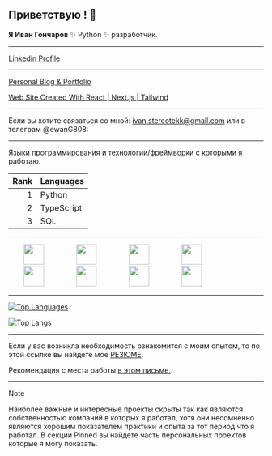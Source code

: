 ## Приветствую ! 👋


**Я Иван Гончаров**  ✨ Python ✨ разработчик. 

---


<div id="badges">
  
  <a href="https://www.linkedin.com/in/ivan-goncharov-01b2a736a/">Linkedin Profile</a>
  <hr/>

  
  <a href="https://ivan-telepop.github.io/">Personal Blog & Portfolio</a>

  <a href="https://ivan-telepop.github.io/hidden-garden/">Web Site Created With React | Next.js | Tailwind</a>

  
</div>

---

Если вы хотите связаться со мной:  ivan.stereotekk@gmail.com или в телеграм @ewanG808:

---

Языки программирования и технологии/фреймворки с которыми я работаю.

| Rank | Languages |                
|-----:|-----------|
|     1| Python    |
|     2| TypeScript|
|     3| SQL       |

---

<div>

<img height="40" width="40" hspace="30" src="https://cdn.jsdelivr.net/gh/devicons/devicon@latest/icons/python/python-original-wordmark.svg" />

<img height="40" width="40" hspace="30" src="https://cdn.jsdelivr.net/gh/devicons/devicon@latest/icons/apachekafka/apachekafka-original.svg" />

<img height="40" width="40" hspace="30" src="https://cdn.jsdelivr.net/gh/devicons/devicon@latest/icons/postgresql/postgresql-original.svg" />

<img height="40" width="40" hspace="30" src="https://cdn.jsdelivr.net/gh/devicons/devicon@latest/icons/sqlalchemy/sqlalchemy-original.svg" /> 

<img height="40" width="40" hspace="30" src="https://cdn.jsdelivr.net/gh/devicons/devicon@latest/icons/docker/docker-plain-wordmark.svg" />

<img height="40" width="40" hspace="30" src="https://cdn.jsdelivr.net/gh/devicons/devicon@latest/icons/fastapi/fastapi-original.svg" />

<img height="40" width="40" hspace="30" src="https://cdn.jsdelivr.net/gh/devicons/devicon@latest/icons/nextjs/nextjs-original.svg" />

<img height="40" width="40" hspace="30" src="https://cdn.jsdelivr.net/gh/devicons/devicon@latest/icons/apacheairflow/apacheairflow-original-wordmark.svg" />
  
</div>          

---


[![Top Languages](https://github-readme-stats.vercel.app/api?username=ivan-telepop)](https://github.com/anuraghazra/github-readme-stats)


[![Top Langs](https://github-readme-stats.vercel.app/api/top-langs/?username=ivan-telepop)](https://github.com/anuraghazra/github-readme-stats)
          

---


<p>
Если у вас возникла необходимость ознакомится с моим опытом, то по этой ссылке вы найдете мое
<a href="https://drive.google.com/file/d/1JKwN-AK3glRn_Geitr7PkRLX0SD70j-C/view?usp=sharing">РЕЗЮМЕ</a>.
</p>
<p>
Рекомендация с места работы
          <a href="https://drive.google.com/file/d/1vmkdQpL6pjxc5wKelzC72vWGGa8ISG59/view?usp=drive_link">в этом письме.</a>.
</p>


---
          

> [!NOTE]
> Наиболее важные и интересные проекты скрыты так как являются собственностью компаний в которых я работал,
> хотя они несомненно являются хорошим показателем практики и опыта за тот период что я работал.
> В секции Pinned вы найдете часть персональных проектов которые я могу показать.






